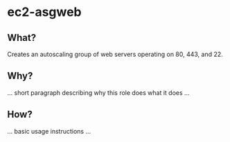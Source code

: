 # ec2-asgweb

## What?

Creates an autoscaling group of web servers operating on 80, 443, and 22.

## Why?

... short paragraph describing why this role does what it does ...

## How?

... basic usage instructions ...
